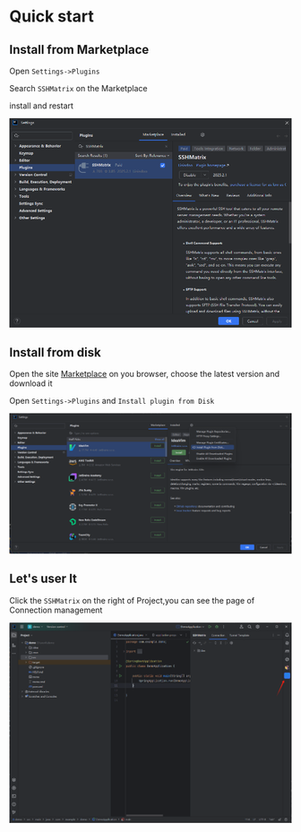 # Quick start


## Install from Marketplace
Open `Settings->Plugins`

Search `SSHMatrix` on the Marketplace

install and restart

![marketplace.png](_images/install-from-marketplace.png)
## Install from disk
Open the site [Marketplace](https://plugins.jetbrains.com/plugin/24625-sshmatrix/versions) on you browser,
choose the latest version and download it

Open `Settings->Plugins` and `Install plugin from Disk`

![img.png](_images/plugin-in-marketplace.png)

## Let's user It
Click the `SSHMatrix` on the right of Project,you can see the page of Connection management

![img.png](_images/img.png)


